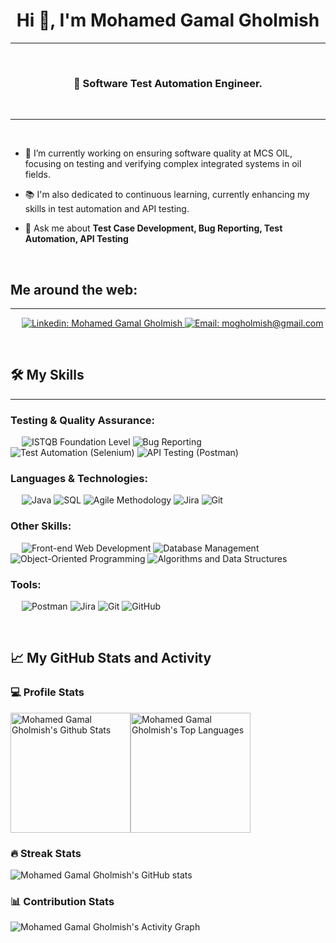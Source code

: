 <h1 align="center">Hi 👋, I'm Mohamed Gamal Gholmish</h1>


-------------------
&emsp;
<h3 align="center">👋 Software Test Automation Engineer.</h3>
&emsp;

-------------------
&emsp;

- 🔭 I’m currently working on ensuring software quality at MCS OIL, focusing on testing and verifying complex integrated systems in oil fields.
- 📚 I'm also dedicated to continuous learning, currently enhancing my skills in test automation and API testing.

- 💬 Ask me about **Test Case Development, Bug Reporting, Test Automation, API Testing**

&emsp;

## Me around the web:
-------------------


&emsp;
<a href="https://www.linkedin.com/in/mohamed-gamal-gholmish/">
    ![Linkedin: Mohamed Gamal Gholmish](https://img.shields.io/badge/-Mohamed%20Gamal%20Gholmish-blue?style=flat-square&logo=Linkedin&logoColor=white)
</a>
<a href="mailto:mogholmish@gmail.com">
    ![Email: mogholmish@gmail.com](https://img.shields.io/badge/-mogholmish%40gmail.com-red?style=flat-square&logo=gmail&logoColor=white)
</a>

&emsp;

## 🛠️ My Skills
-------------------
### Testing & Quality Assurance:
&emsp;
![ISTQB Foundation Level](https://img.shields.io/badge/-ISTQB%20Foundation%20Level-blue)
![Bug Reporting](https://img.shields.io/badge/-Bug%20Reporting-blue)
![Test Automation (Selenium)](https://img.shields.io/badge/-Test%20Automation%20(Selenium)-blue)
![API Testing (Postman)](https://img.shields.io/badge/-API%20Testing%20(Postman)-blue)
### Languages & Technologies:
&emsp;
![Java](https://img.shields.io/badge/-Java-blue)
![SQL](https://img.shields.io/badge/-SQL-blue)
![Agile Methodology](https://img.shields.io/badge/-Agile%20Methodology-blue)
![Jira](https://img.shields.io/badge/-Jira-blue)
![Git](https://img.shields.io/badge/-Git-blue)

### Other Skills:
&emsp;
![Front-end Web Development](https://img.shields.io/badge/-Front--end%20Web%20Development-blue)
![Database Management](https://img.shields.io/badge/-Database%20Management-blue)
![Object-Oriented Programming](https://img.shields.io/badge/-Object--Oriented%20Programming-blue)
![Algorithms and Data Structures](https://img.shields.io/badge/-Algorithms%20and%20Data%20Structures-blue)

### Tools:
&emsp;
![Postman](https://img.shields.io/badge/-Postman-blue)
![Jira](https://img.shields.io/badge/-Jira-blue)
![Git](https://img.shields.io/badge/-Git-blue)
![GitHub](https://img.shields.io/badge/-GitHub-blue)

&emsp;

## 📈 My GitHub Stats and Activity

### 💻 Profile Stats

<img alt="Mohamed Gamal Gholmish's Github Stats" src="https://github-readme-stats.vercel.app/api/?username=berkeli&show_icons=true&include_all_commits=true&count_private=true&theme=react&hide_border=true&bg_color=1F222E&title_color=F85D7F&icon_color=F8D866" height="192px"/><img alt="Mohamed Gamal Gholmish's Top Languages" src="https://github-readme-stats.vercel.app/api/top-langs/?username=berkeli&langs_count=8&layout=compact&theme=react&hide_border=true&bg_color=1F222E&title_color=F85D7F&icon_color=F8D866" height="192px"/>


### 🔥 Streak Stats

![Mohamed Gamal Gholmish's GitHub stats](https://github-readme-streak-stats.herokuapp.com/?user=berkeli&theme=tokyonight)

### 📊 Contribution Stats

<img alt="Mohamed Gamal Gholmish's Activity Graph" src="https://github-readme-activity-graph.cyclic.app/graph/?username=berkeli&bg_color=1F222E&color=F8D866&line=F85D7F&point=FFFFFF&hide_border=true" />
